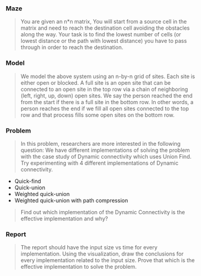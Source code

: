 
### Maze

>You are given an n*n matrix, You will start from a source cell in the matrix and need to reach the destination cell avoiding the obstacles along the way. Your task is to find the lowest number of cells (or lowest distance or the path with lowest distance) you have to pass through in order to reach the destination.

### Model 

>We model the above system using an n-by-n grid of sites. Each site is either open or blocked. A full site is an open site that can be connected to an open site in the top row via a chain of neighboring (left, right, up, down) open sites. We say the person reached the end from the start if there is a full site in the bottom row. In other words, a person reaches the end if we fill all open sites connected to the top row and that process fills some open sites on the bottom row. 

### Problem

>In this problem, researchers are more interested in the following question: We have different implementations of solving the problem with the case study of Dynamic connectivity which uses Union Find. Try experimenting with 4 different implementations of Dynamic connectivity. 

* Quick-find
* Quick-union
* Weighted quick-union
* Weighted quick-union with path compression

>Find out which implementation of the Dynamic Connectivity is the effective implementation and why?

### Report

>The report should have the input size vs time for every implementation. Using the visualization, draw the conclusions for every implementation related to the input size. Prove that which is the effective implementation to solve the problem. 
